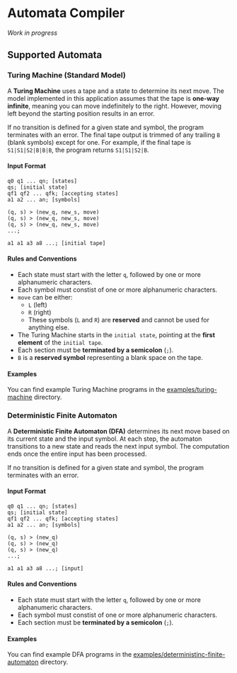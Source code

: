 # Automata Compiler

_Work in progress_

## Supported Automata

### Turing Machine (Standard Model)

A **Turing Machine** uses a tape and a state to determine its next move. The model implemented in this application assumes that the tape is **one-way infinite**, meaning you can move indefinitely to the right. However, moving left beyond the starting position results in an error.

If no transition is defined for a given state and symbol, the program terminates with an error. The final tape output is trimmed of any trailing `B` (blank symbols) except for one. For example, if the final tape is `S1|S1|S2|B|B|B`, the program returns `S1|S1|S2|B`.

#### Input Format

```
q0 q1 ... qn; [states]
qs; [initial state]
qf1 qf2 ... qfk; [accepting states]
a1 a2 ... an; [symbols]

(q, s) > (new_q, new_s, move)
(q, s) > (new_q, new_s, move)
(q, s) > (new_q, new_s, move)
...;

a1 a1 a3 a8 ...; [initial tape]
```

#### Rules and Conventions
- Each state must start with the letter `q`, followed by one or more alphanumeric characters.
- Each symbol must constist of one or more alphanumeric characters.
- `move` can be either:
  - `L` (left)
  - `R` (right)
  - These symbols (`L` and `R`) are **reserved** and cannot be used for anything else.
- The Turing Machine starts in the `initial state`, pointing at the **first element** of the `initial tape`.
- Each section must be **terminated by a semicolon** (`;`).
- `B` is a **reserved symbol** representing a blank space on the tape.

#### Examples

You can find example Turing Machine programs in the [examples/turing-machine](examples/turing-machine) directory.

### Deterministic Finite Automaton

A **Deterministic Finite Automaton (DFA)** determines its next move based on its current state and the input symbol. At each step, the automaton transitions to a new state and reads the next input symbol. The computation ends once the entire input has been processed.

If no transition is defined for a given state and symbol, the program terminates with an error.

#### Input Format

```
q0 q1 ... qn; [states]
qs; [initial state]
qf1 qf2 ... qfk; [accepting states]
a1 a2 ... an; [symbols]

(q, s) > (new_q)
(q, s) > (new_q)
(q, s) > (new_q)
...;

a1 a1 a3 a8 ...; [input]
```

#### Rules and Conventions
- Each state must start with the letter `q`, followed by one or more alphanumeric characters.
- Each symbol must constist of one or more alphanumeric characters.
- Each section must be **terminated by a semicolon** (`;`).

#### Examples

You can find example DFA programs in the [examples/deterministinc-finite-automaton](examples/deterministinc-finite-automaton) directory.
